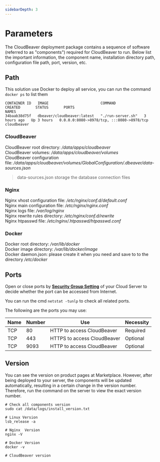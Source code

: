 ```yaml
---
sidebarDepth: 3
---
```


# Parameters

The CloudBeaver deployment package contains a sequence of software (referred to as "components") required for CloudBeaver to run. Below list the important information, the component name, installation directory path, configuration file path, port, version, etc.

## Path

This solution use Docker to deploy all service, you can run the command `docker ps` to list them  

```
CONTAINER ID   IMAGE                        COMMAND             CREATED       STATUS       PORTS                                       NAMES
34baab38d75f   dbeaver/cloudbeaver:latest   "./run-server.sh"   3 hours ago   Up 3 hours   0.0.0.0:8080->8978/tcp, :::8080->8978/tcp   cloudbeaver
```

### CloudBeaver

CloudBeaver root directory: */data/apps/cloudbeaver*  
CloudBeaver volumes: */data/apps/cloudbeaver/volumes*  
CloudBeaver configuration file: */data/apps/cloudbeaver/volumes/GlobalConfiguration/.dbeaver/data-sources.json*  

> data-sources.json storage the database connection files

### Nginx

Nginx vhost configuration file: */etc/nginx/conf.d/default.conf*    
Nginx main configuration file: */etc/nginx/nginx.conf*   
Nginx logs file: */var/log/nginx*  
Nginx rewrite rules directory: */etc/nginx/conf.d/rewrite*  
Nginx htpasswd file: */etc/nginx/.htpasswd/htpasswd.conf*  

### Docker

Docker root directory: */var/lib/docker*  
Docker image directory: */var/lib/docker/image*   
Docker daemon.json: please create it when you need and save to to the directory */etc/docker*   

## Ports

Open or close ports by **[Security Group Setting](https://support.websoft9.com/docs/faq/tech-instance.html)** of your Cloud Server to decide whether the port can be accessed from Internet.  

You can run the cmd `netstat -tunlp` to check all related ports.  

The following are the ports you may use:

| Name | Number | Use |  Necessity |
| --- | --- | --- | --- |
| TCP | 80 | HTTP to access CloudBeaver | Required |
| TCP | 443 | HTTPS to access CloudBeaver | Optional |
| TCP | 9093 | HTTP to access CloudBeaver | Optional |

## Version

You can see the version on product pages at Marketplace. However, after being deployed to your server, the components will be updated automatically, resulting in a certain change in the version number. Therefore, run the command on the server to view the exact version number. 

```shell
# Check all components version
sudo cat /data/logs/install_version.txt

# Linux Version
lsb_release -a

# Nginx  Version
nginx -V

# Docker Version
docker -v

# CloudBeaver version

```
